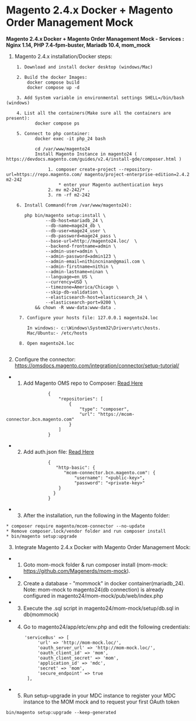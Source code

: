 # **Magento 2.4.x Docker + Magento Order Management Mock**

**Magento 2.4.x Docker + Magento Order Management Mock - Services : Nginx 1.14, PHP 7.4-fpm-buster, Mariadb 10.4, mom_mock**

1. Magento 2.4.x installation/Docker steps:

```
    1. Download and install docker desktop (windows/Mac)
    
    2. Build the docker Images:
        docker compose build
        docker compose up -d
        
    3. Add System variable in environmental settings SHELL=/bin/bash (windows)
    
    4. List all the containers(Make sure all the containers are present): 
           docker compose ps
    
    5. Connect to php container: 
           docker exec -it php_24 bash
           
           cd /var/www/magento24
           Install Magento Instance in magento24 ( https://devdocs.magento.com/guides/v2.4/install-gde/composer.html )
          
          	    1. composer create-project --repository-url=https://repo.magento.com/ magento/project-enterprise-edition=2.4.2 m2-242
          		    * enter your Magento authentication keys
                2. mv m2-242/* .
                3. rm -rf m2-242
                
    6. Install Command(from /var/www/magento24):
       
       php bin/magento setup:install \
               --db-host=mariadb_24 \
               --db-name=mage24_db \
               --db-user=mage24_user \
               --db-password=mage24_pass \
               --base-url=http://magento24.loc/  \
               --backend-frontname=admin \
               --admin-user=admin \
               --admin-password=admin123 \
               --admin-email=nithincninan@gmail.com \
               --admin-firstname=nithin \
               --admin-lastname=ninan \
               --language=en_US \
               --currency=USD \
               --timezone=America/Chicago \
               --skip-db-validation \
               --elasticsearch-host=elasticsearch_24 \
               --elasticsearch-port=9200 \
           && chown -R www-data:www-data .            
           
     7. Configure your hosts file: 127.0.0.1 magento24.loc
        
        In windows:- c:\Windows\System32\Drivers\etc\hosts.
        Mac/Ubuntu:- /etc/hosts
        
     8. Open magento24.loc      
         
```


2. Configure the connector: https://omsdocs.magento.com/integration/connector/setup-tutorial/

- 1. Add Magento OMS repo to Composer: [Read Here](https://omsdocs.magento.com/integration/connector/setup-tutorial/#add-magento-oms-repo-to-composer)

```
                {
                    "repositories": [
                        {
                            "type": "composer",
                            "url": "https://mcom-connector.bcn.magento.com"
                        }
                    ]
                }
```

- 2. Add auth.json file: [Read Here](https://omsdocs.magento.com/integration/connector/setup-tutorial/#add-authjson-file)
             
```
                {
                   "http-basic": {
                      "mcom-connector.bcn.magento.com": {
                          "username": "<public-key>",
                          "password": "<private-key>"
                    }
                  }
                }
```

- 3. After the installation, run the following in the Magento folder:

 ```
 * composer require magento/mcom-connector --no-update
 * Remove composer.lock/vendor folder and run composer install 
 * bin/magento setup:upgrade
 ```

3. Integrate Magento 2.4.x Docker with Magento Order Management Mock:


- 1. Goto mom-mock folder & run composer install (mom-mock: https://github.com/Magenerds/mom-mock).

- 2. Create a database - "mommock" in docker container(mariadb_24).
Note: mom-mock to magento24(db connection) is already configured in magento24/mom-mock/pub/web/index.php

- 3. Execute the .sql script in magento24/mom-mock/setup/db.sql in db(mommock)

- 4. Go to magento24/app/etc/env.php and edit the following credentials:
       
```
       'serviceBus' => [
            'url' => 'http://mom-mock.loc/',
            'oauth_server_url' => 'http://mom-mock.loc/',
            'oauth_client_id' => 'mom',
            'oauth_client_secret' => 'mom',
            'application_id' => 'mdc',
            'secret' => 'mom',
            'secure_endpoint' => true
        ],
```
       
- 5. Run setup-upgrade in your MDC instance to register your MDC instance to the MOM mock and to request your first OAuth token

```
bin/magento setup:upgrade --keep-generated
```
